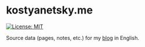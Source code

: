 # kostyanetsky.me

[![License: MIT](https://img.shields.io/badge/License-MIT-yellow.svg)](https://opensource.org/licenses/MIT)

Source data (pages, notes, etc.) for my [blog](https://kostyanetsky.me) in English.
